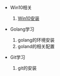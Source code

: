 * Win10相关
    1. [Win10安装](./docs/Win10安装.md)
* Golang学习
    1. golang的环境安装
    2. goland的相关配置
* Git学习
  
    1. git的安装




